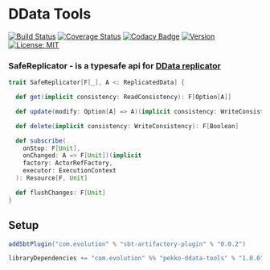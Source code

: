 # DData Tools
[![Build Status](https://github.com/evolution-gaming/pekko-ddata-tools/workflows/CI/badge.svg)](https://github.com/evolution-gaming/pekko-ddata-tools/actions?query=workflow%3ACI)
[![Coverage Status](https://coveralls.io/repos/github/evolution-gaming/pekko-ddata-tools/badge.svg?branch=master)](https://coveralls.io/github/evolution-gaming/pekko-ddata-tools?branch=master)
[![Codacy Badge](https://api.codacy.com/project/badge/Grade/91f43a46edcf44e7829e4ef10aae3ba1)](https://www.codacy.com/app/evolution-gaming/pekko-ddata-tools?utm_source=github.com&amp;utm_medium=referral&amp;utm_content=evolution-gaming/pekko-ddata-tools&amp;utm_campaign=Badge_Grade)
[![Version](https://img.shields.io/badge/version-click-blue)](https://evolution.jfrog.io/artifactory/api/search/latestVersion?g=com.evolutiongaming&a=pekko-ddata-tools_2.13&repos=public)
[![License: MIT](https://img.shields.io/badge/License-MIT-yellowgreen.svg)](https://opensource.org/licenses/MIT)

### SafeReplicator - is a typesafe api for [DData replicator](https://pekko.apache.org/docs/pekko/current/typed/distributed-data.html)

```scala
trait SafeReplicator[F[_], A <: ReplicatedData] {

  def get(implicit consistency: ReadConsistency): F[Option[A]]

  def update(modify: Option[A] => A)(implicit consistency: WriteConsistency): F[Unit]

  def delete(implicit consistency: WriteConsistency): F[Boolean]

  def subscribe(
    onStop: F[Unit],
    onChanged: A => F[Unit])(implicit
    factory: ActorRefFactory,
    executor: ExecutionContext
  ): Resource[F, Unit]

  def flushChanges: F[Unit]
}
```

## Setup

```scala
addSbtPlugin("com.evolution" % "sbt-artifactory-plugin" % "0.0.2")

libraryDependencies += "com.evolution" %% "pekko-ddata-tools" % "1.0.0"
```
